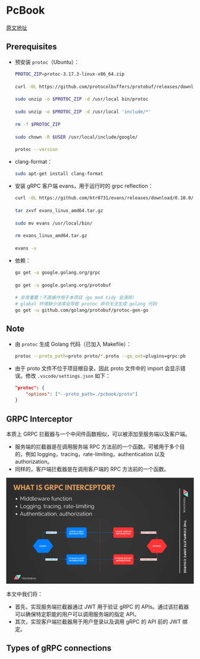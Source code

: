 # PcBook

[原文地址](https://dev.to/techschoolguru/series/7311)

## Prerequisites

- 预安装 `protoc`（Ubuntu）：

  ```sh
  PROTOC_ZIP=protoc-3.17.3-linux-x86_64.zip

  curl -OL https://github.com/protocolbuffers/protobuf/releases/download/v3.17.3/$PROTOC_ZIP

  sudo unzip -o $PROTOC_ZIP -d /usr/local bin/protoc

  sudo unzip -o $PROTOC_ZIP -d /usr/local 'include/*'

  rm -f $PROTOC_ZIP

  sudo chown -R $USER /usr/local/include/google/

  protoc --version
  ```

- clang-format：

  ```sh
  sudo apt-get install clang-format
  ```

- 安装 gRPC 客户端 evans，用于运行时的 grpc reflection：

  ```sh
  curl -OL https://github.com/ktr0731/evans/releases/download/0.10.0/evans_linux_amd64.tar.gz

  tar zxvf evans_linux_amd64.tar.gz

  sudo mv evans /usr/local/bin/

  rm evans_linux_amd64.tar.gz

  evans -v
  ```

- 依赖：

  ```sh
  go get -u google.golang.org/grpc

  go get -u google.golang.org/protobuf

  # 非常重要！不直接作用于本项目（go mod tidy 会清除）
  # global 环境缺少该库会导致 protoc 命令无法生成 golang 代码
  go get -u github.com/golang/protobuf/protoc-gen-go
  ```

## Note

- 由 `protoc` 生成 Golang 代码（已加入 Makefile）：

  ```sh
  protoc --proto_path=proto proto/*.proto --go_out=plugins=grpc:pb
  ```

- 由于 proto 文件不位于项目根目录，因此 proto 文件中的 import 会显示错误。修改 `.vscode/settings.json` 如下：

  ```json
  "protoc": {
      "options": ["--proto_path=./pcbook/proto"]
  }
  ```

## GRPC Interceptor

本质上 GRPC 拦截器与一个中间件函数相似，可以被添加至服务端以及客户端。

- 服务端的拦截器是在调用服务端 RPC 方法前的一个函数。可被用于多个目的，例如 logging，tracing，rate-limiting，authentication 以及 authorization。
- 同样的，客户端拦截器是在调用客户端的 RPC 方法前的一个函数。

![grpc-interceptor](./grpc-interceptor.png)

本文中我们将：

- 首先，实现服务端拦截器通过 JWT 用于验证 gRPC 的 APIs。通过该拦截器可以确保特定职能的用户可以调用服务端的指定 API。
- 其次，实现客户端拦截器用于用户登录以及调用 gRPC 的 API 前的 JWT 绑定。

## Types of gRPC connections
